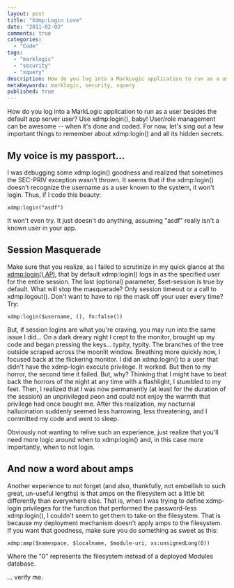 ```yaml
---
layout: post
title: "Xdmp:Login Love"
date: "2011-02-03"
comments: true
categories:
  - "Code"
tags:
  - "marklogic"
  - "security"
  - "xquery"
description: How do you log into a MarkLogic application to run as a user besides the default app server user?  Use xdmp:login(), baby!  User/role management can be awes
metaKeywords: marklogic, security, xquery
published: true
---
```


How do you log into a MarkLogic application to run as a user besides the default app server user?  Use xdmp:login(), baby!  User/role management can be awesome -- when it's done and coded.  For now, let's sing out a few important things to remember about xdmp:login() and all its hidden secrets.

<!--more-->

My voice is my passport...
--------------------------

I was debugging some xdmp:login() goodness and realized that sometimes the SEC-PRIV exception wasn't thrown.  It seems that if the xdmp:login() doesn't recognize the username as a user known to the system, it won't login.  Thus, if I code this beauty:

```
xdmp:login("asdf")

```
It won't even try.  It just doesn't do anything, assuming "asdf" really isn't a known user in your app.

Session Masquerade
------------------

Make sure that you realize, as I failed to scrutinize in my quick glance at the [xdmp:login() API](http://developer.marklogic.com/pubs/4.2/apidocs/AppServerBuiltins.html#xdmp:login), that by default xdmp:login() logs in as the specified user for the entire session.  The last (optional) parameter, $set-session is true by default.  What will stop the masquerade?  Only session timeout or a call to xdmp:logout().  Don't want to have to rip the mask off your user every time?  Try:

```
xdmp:login($username, (), fn:false())
```

But, if session logins are what you're craving, you may run into the same issue I did... On a dark dreary night I crept to the monitor, brought up my code and began pressing the keys... typity, typity.  The branches of the tree outside scraped across the moonlit window.  Breathing more quickly now, I focused back at the flickering monitor.  I did an xdmp:login() to a user that didn't have the xdmp-login execute privilege.  It worked.  But then to my horror, the second time it failed.  But, why?  Thinking that I might have to beat back the horrors of the night at any time with a flashlight, I stumbled to my feet.  Then, I realized that I was now permanently (at least for the duration of the session) an unprivileged peon and could not enjoy the warmth that privilege had once bought me.  After this realization, my nocturnal hallucination suddenly seemed less harrowing, less threatening, and I committed my code and went to sleep.

Obviously not wanting to relive such an experience, just realize that you'll need more logic around when to xdmp:login() and, in this case more importantly, when to not login.

And now a word about amps
-------------------------

Another experience to not forget (and also, thankfully, not embellish to such great, un-useful lengths) is that amps on the filesystem act a little bit differently than everywhere else.  That is, when I was trying to define xdmp-login privileges for the function that performed the password-less xdmp:login(), I couldn't seem to get them to take on the filesystem.  That is because my deployment mechanism doesn't apply amps to the filesystem.  If you want that goodness, make sure you do something as sweet as this:

```
xdmp:amp($namespace, $localname, $module-uri, xs:unsignedLong(0))
```

Where the "0" represents the filesystem instead of a deployed Modules database.

... verify me.

  
